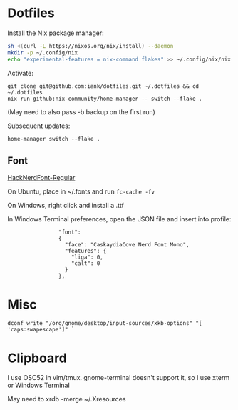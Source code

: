 # Dotfiles

Install the Nix package manager:

```bash
sh <(curl -L https://nixos.org/nix/install) --daemon
mkdir -p ~/.config/nix
echo "experimental-features = nix-command flakes" >> ~/.config/nix/nix.conf
```

Activate:

```
git clone git@github.com:iank/dotfiles.git ~/.dotfiles && cd ~/.dotfiles
nix run github:nix-community/home-manager -- switch --flake .
```

(May need to also pass -b backup on the first run)

Subsequent updates:

```
home-manager switch --flake .
```

## Font

[HackNerdFont-Regular](https://www.nerdfonts.com/font-downloads)

On Ubuntu, place in ~/.fonts and run `fc-cache -fv`

On Windows, right click and install a .ttf

In Windows Terminal preferences, open the JSON file and insert into profile:

```
                "font":
                {
                  "face": "CaskaydiaCove Nerd Font Mono",
                  "features": {
                    "liga": 0,
                    "calt": 0
                  }
                },
```

# Misc

```
dconf write "/org/gnome/desktop/input-sources/xkb-options" "[ 'caps:swapescape']" `
```

# Clipboard

I use OSC52 in vim/tmux. gnome-terminal doesn't support it, so I use xterm or Windows Terminal

May need to xrdb -merge ~/.Xresources
